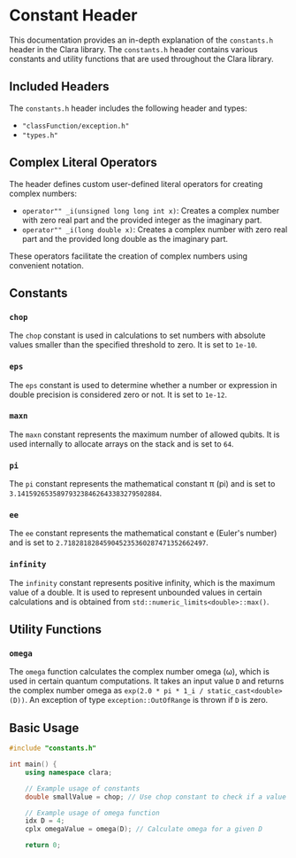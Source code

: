 # Constant Header

This documentation provides an in-depth explanation of the `constants.h` header
in the Clara library. The `constants.h` header contains various constants and
utility functions that are used throughout the Clara library.

## Included Headers

The `constants.h` header includes the following header and types:

- `"classFunction/exception.h"`
- `"types.h"`

## Complex Literal Operators

The header defines custom user-defined literal operators for creating complex
numbers:

- `operator"" _i(unsigned long long int x)`: Creates a complex number with zero
  real part and the provided integer as the imaginary part.
- `operator"" _i(long double x)`: Creates a complex number with zero real part
  and the provided long double as the imaginary part.

These operators facilitate the creation of complex numbers using convenient
notation.

## Constants

### `chop`

The `chop` constant is used in calculations to set numbers with absolute values
smaller than the specified threshold to zero. It is set to `1e-10`.

### `eps`

The `eps` constant is used to determine whether a number or expression in double
precision is considered zero or not. It is set to `1e-12`.

### `maxn`

The `maxn` constant represents the maximum number of allowed qubits. It is used
internally to allocate arrays on the stack and is set to `64`.

### `pi`

The `pi` constant represents the mathematical constant π (pi) and is set to
`3.141592653589793238462643383279502884`.

### `ee`

The `ee` constant represents the mathematical constant e (Euler's number) and is
set to `2.718281828459045235360287471352662497`.

### `infinity`

The `infinity` constant represents positive infinity, which is the maximum value
of a double. It is used to represent unbounded values in certain calculations
and is obtained from `std::numeric_limits<double>::max()`.

## Utility Functions

### `omega`

The `omega` function calculates the complex number omega (ω), which is used in
certain quantum computations. It takes an input value `D` and returns the
complex number omega as `exp(2.0 * pi * 1_i / static_cast<double>(D))`. An
exception of type `exception::OutOfRange` is thrown if `D` is zero.

## Basic Usage

```cpp title=constants_example.cpp
#include "constants.h"

int main() {
    using namespace clara;

    // Example usage of constants
    double smallValue = chop; // Use chop constant to check if a value is small

    // Example usage of omega function
    idx D = 4;
    cplx omegaValue = omega(D); // Calculate omega for a given D

    return 0;
```
